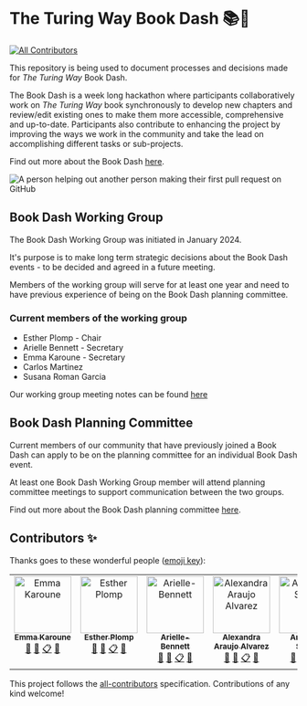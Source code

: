 # The Turing Way Book Dash 📚💨
<!-- ALL-CONTRIBUTORS-BADGE:START - Do not remove or modify this section -->
[![All Contributors](https://img.shields.io/badge/all_contributors-7-orange.svg?style=flat-square)](#contributors-)
<!-- ALL-CONTRIBUTORS-BADGE:END -->

This repository is being used to document processes and decisions made for *The Turing Way* Book Dash.

The Book Dash is a week long hackathon where participants collaboratively work on *The Turing Way* book synchronously to develop new chapters and review/edit existing ones to make them more accessible, comprehensive and up-to-date. 
Participants also contribute to enhancing the project by improving the ways we work in the community and take the lead on accomplishing different tasks or sub-projects.

Find out more about the Book Dash [here](https://the-turing-way.netlify.app/community-handbook/bookdash).

![A person helping out another person making their first pull request on GitHub](https://github.com/the-turing-way/bookdash/blob/main/first-pull-request.svg "First pull request")

## Book Dash Working Group

The Book Dash Working Group was initiated in January 2024. 

It's purpose is to make long term strategic decisions about the Book Dash events - to be decided and agreed in a future meeting.

Members of the working group will serve for at least one year and need to have previous experience of being on the Book Dash planning committee.

### Current members of the working group

* Esther Plomp - Chair
* Arielle Bennett - Secretary
* Emma Karoune - Secretary
* Carlos Martinez
* Susana Roman Garcia

Our working group meeting notes can be found [here](https://github.com/the-turing-way/bookdash/wg-meeting-notes)

## Book Dash Planning Committee
Current members of our community that have previously joined a Book Dash can apply to be on the planning committee for an individual Book Dash event.

At least one Book Dash Working Group member will attend planning committee meetings to support communication between the two groups.

Find out more about the Book Dash planning committee [here](https://the-turing-way.netlify.app/community-handbook/bookdash/bookdash-selection).



## Contributors ✨

Thanks goes to these wonderful people ([emoji key](https://allcontributors.org/docs/en/emoji-key)):

<!-- ALL-CONTRIBUTORS-LIST:START - Do not remove or modify this section -->
<!-- prettier-ignore-start -->
<!-- markdownlint-disable -->
<table>
  <tbody>
    <tr>
      <td align="center" valign="top" width="14.28%"><a href="https://github.com/EKaroune"><img src="https://avatars.githubusercontent.com/u/58147174?v=4?s=100" width="100px;" alt="Emma Karoune"/><br /><sub><b>Emma Karoune</b></sub></a><br /><a href="https://github.com/the-turing-way/bookdash/commits?author=EKaroune" title="Documentation">📖</a> <a href="#ideas-EKaroune" title="Ideas, Planning, & Feedback">🤔</a> <a href="#eventOrganizing-EKaroune" title="Event Organizing">📋</a> <a href="https://github.com/the-turing-way/bookdash/pulls?q=is%3Apr+reviewed-by%3AEKaroune" title="Reviewed Pull Requests">👀</a></td>
      <td align="center" valign="top" width="14.28%"><a href="https://github.com/EstherPlomp"><img src="https://avatars.githubusercontent.com/u/46314469?v=4?s=100" width="100px;" alt="Esther Plomp"/><br /><sub><b>Esther Plomp</b></sub></a><br /><a href="#ideas-EstherPlomp" title="Ideas, Planning, & Feedback">🤔</a> <a href="https://github.com/the-turing-way/bookdash/commits?author=EstherPlomp" title="Documentation">📖</a> <a href="#eventOrganizing-EstherPlomp" title="Event Organizing">📋</a> <a href="https://github.com/the-turing-way/bookdash/pulls?q=is%3Apr+reviewed-by%3AEstherPlomp" title="Reviewed Pull Requests">👀</a></td>
      <td align="center" valign="top" width="14.28%"><a href="https://github.com/Arielle-Bennett"><img src="https://avatars.githubusercontent.com/u/74651964?v=4?s=100" width="100px;" alt="Arielle-Bennett"/><br /><sub><b>Arielle-Bennett</b></sub></a><br /><a href="https://github.com/the-turing-way/bookdash/commits?author=Arielle-Bennett" title="Documentation">📖</a> <a href="#ideas-Arielle-Bennett" title="Ideas, Planning, & Feedback">🤔</a> <a href="#eventOrganizing-Arielle-Bennett" title="Event Organizing">📋</a> <a href="https://github.com/the-turing-way/bookdash/pulls?q=is%3Apr+reviewed-by%3AArielle-Bennett" title="Reviewed Pull Requests">👀</a></td>
      <td align="center" valign="top" width="14.28%"><a href="https://github.com/AlexandraAAJ"><img src="https://avatars.githubusercontent.com/u/124181438?v=4?s=100" width="100px;" alt="Alexandra Araujo Alvarez"/><br /><sub><b>Alexandra Araujo Alvarez</b></sub></a><br /><a href="https://github.com/the-turing-way/bookdash/commits?author=AlexandraAAJ" title="Documentation">📖</a> <a href="#ideas-AlexandraAAJ" title="Ideas, Planning, & Feedback">🤔</a> <a href="#eventOrganizing-AlexandraAAJ" title="Event Organizing">📋</a> <a href="https://github.com/the-turing-way/bookdash/pulls?q=is%3Apr+reviewed-by%3AAlexandraAAJ" title="Reviewed Pull Requests">👀</a></td>
      <td align="center" valign="top" width="14.28%"><a href="http://www.aleesteele.com"><img src="https://avatars.githubusercontent.com/u/18509789?v=4?s=100" width="100px;" alt="Anne Lee Steele"/><br /><sub><b>Anne Lee Steele</b></sub></a><br /><a href="https://github.com/the-turing-way/bookdash/commits?author=aleesteele" title="Documentation">📖</a> <a href="#ideas-aleesteele" title="Ideas, Planning, & Feedback">🤔</a> <a href="#eventOrganizing-aleesteele" title="Event Organizing">📋</a> <a href="https://github.com/the-turing-way/bookdash/pulls?q=is%3Apr+reviewed-by%3Aaleesteele" title="Reviewed Pull Requests">👀</a></td>
      <td align="center" valign="top" width="14.28%"><a href="https://susana465.github.io/"><img src="https://avatars.githubusercontent.com/u/73224467?v=4?s=100" width="100px;" alt="Susana Roman Garcia"/><br /><sub><b>Susana Roman Garcia</b></sub></a><br /><a href="https://github.com/the-turing-way/bookdash/commits?author=Susana465" title="Documentation">📖</a> <a href="#ideas-Susana465" title="Ideas, Planning, & Feedback">🤔</a> <a href="#eventOrganizing-Susana465" title="Event Organizing">📋</a> <a href="https://github.com/the-turing-way/bookdash/pulls?q=is%3Apr+reviewed-by%3ASusana465" title="Reviewed Pull Requests">👀</a></td>
      <td align="center" valign="top" width="14.28%"><a href="http://malvikasharan.github.io/"><img src="https://avatars.githubusercontent.com/u/5370471?v=4?s=100" width="100px;" alt="Malvika Sharan"/><br /><sub><b>Malvika Sharan</b></sub></a><br /><a href="https://github.com/the-turing-way/bookdash/commits?author=malvikasharan" title="Documentation">📖</a> <a href="#ideas-malvikasharan" title="Ideas, Planning, & Feedback">🤔</a> <a href="#eventOrganizing-malvikasharan" title="Event Organizing">📋</a> <a href="https://github.com/the-turing-way/bookdash/pulls?q=is%3Apr+reviewed-by%3Amalvikasharan" title="Reviewed Pull Requests">👀</a></td>
    </tr>
  </tbody>
</table>

<!-- markdownlint-restore -->
<!-- prettier-ignore-end -->

<!-- ALL-CONTRIBUTORS-LIST:END -->

This project follows the [all-contributors](https://github.com/all-contributors/all-contributors) specification. Contributions of any kind welcome!